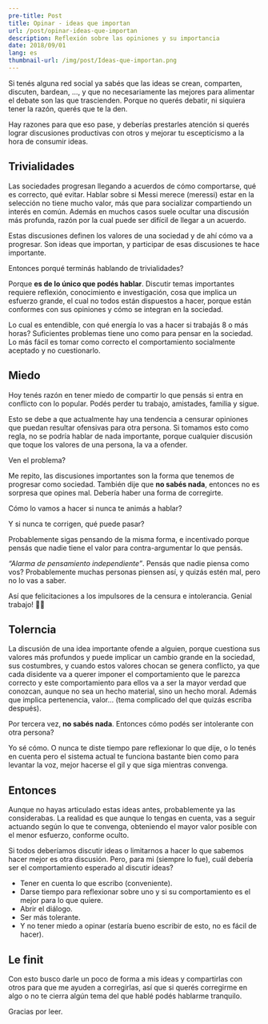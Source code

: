 ```yaml
---
pre-title: Post
title: Opinar - ideas que importan
url: /post/opinar-ideas-que-importan
description: Reflexión sobre las opiniones y su importancia
date: 2018/09/01
lang: es
thumbnail-url: /img/post/Ideas-que-importan.png
---
```


Si tenés alguna red social ya sabés que las ideas se crean, comparten, discuten, bardean, …, y que no necesariamente las mejores para alimentar el debate son las que trascienden. Porque no querés debatir, ni siquiera tener la razón, querés que te la den.

Hay razones para que eso pase, y deberías prestarles atención si querés lograr discusiones productivas con otros y mejorar tu escepticismo a la hora de consumir ideas.

## Trivialidades

Las sociedades progresan llegando a acuerdos de cómo comportarse, qué es correcto, qué evitar. Hablar sobre si Messi merece (meressi) estar en la selección no tiene mucho valor, más que para socializar compartiendo un interés en común. Además en muchos casos suele ocultar una discusión más profunda, razón por la cual puede ser difícil de llegar a un acuerdo.

Estas discusiones definen los valores de una sociedad y de ahí cómo va a progresar. Son ideas que importan, y participar de esas discusiones te hace importante.

Entonces porqué terminás hablando de trivialidades?

Porque **es de lo único que podés hablar**. Discutir temas importantes requiere reflexión, conocimiento e investigación, cosa que implica un esfuerzo grande, el cual no todos están dispuestos a hacer, porque están conformes con sus opiniones y cómo se integran en la sociedad.

Lo cual es entendible, con qué energía lo vas a hacer si trabajás 8 o más horas? Suficientes problemas tiene uno como para pensar en la sociedad. Lo más fácil es tomar como correcto el comportamiento socialmente aceptado y no cuestionarlo.

## Miedo

Hoy tenés razón en tener miedo de compartir lo que pensás si entra en conflicto con lo popular. Podés perder tu trabajo, amistades, familia y sigue.

Esto se debe a que actualmente hay una tendencia a censurar opiniones que puedan resultar ofensivas para otra persona. Si tomamos esto como regla, no se podría hablar de nada importante, porque cualquier discusión que toque los valores de una persona, la va a ofender.

Ven el problema?

Me repito, las discusiones importantes son la forma que tenemos de progresar como sociedad. También dije que **no sabés nada**, entonces no es sorpresa que opines mal. Debería haber una forma de corregirte.

Cómo lo vamos a hacer si nunca te animás a hablar?

Y si nunca te corrigen, qué puede pasar?

Probablemente sigas pensando de la misma forma, e incentivado porque pensás que nadie tiene el valor para contra-argumentar lo que pensás.

_“Alarma de pensamiento independiente”_.
Pensás que nadie piensa como vos?
Probablemente muchas personas piensen así, y quizás estén mal, pero no lo vas a saber.

Así que felicitaciones a los impulsores de la censura e intolerancia. Genial trabajo! 💚💙

## Tolerncia

La discusión de una idea importante ofende a alguien, porque cuestiona sus valores más profundos y puede implicar un cambio grande en la sociedad, sus costumbres, y cuando estos valores chocan se genera conflicto, ya que cada disidente va a querer imponer el comportamiento que le parezca correcto y este comportamiento para ellos va a ser la mayor verdad que conozcan, aunque no sea un hecho material, sino un hecho moral. Además que implica pertenencia, valor… (tema complicado del que quizás escriba después).

Por tercera vez, **no sabés nada**. Entonces cómo podés ser intolerante con otra persona?

Yo sé cómo. O nunca te diste tiempo pare reflexionar lo que dije, o lo tenés en cuenta pero el sistema actual te funciona bastante bien como para levantar la voz, mejor hacerse el gil y que siga mientras convenga.

## Entonces

Aunque no hayas articulado estas ideas antes, probablemente ya las considerabas. La realidad es que aunque lo tengas en cuenta, vas a seguir actuando según lo que te convenga, obteniendo el mayor valor posible con el menor esfuerzo, conforme oculto.

Si todos deberíamos discutir ideas o limitarnos a hacer lo que sabemos hacer mejor es otra discusión. Pero, para mi (siempre lo fue), cuál debería ser el comportamiento esperado al discutir ideas?

- Tener en cuenta lo que escribo (conveniente).
- Darse tiempo para reflexionar sobre uno y si su comportamiento es el mejor para lo que quiere.
- Abrir el diálogo.
- Ser más tolerante.
- Y no tener miedo a opinar (estaría bueno escribir de esto, no es fácil de hacer).

## Le finit

Con esto busco darle un poco de forma a mis ideas y compartirlas con otros para que me ayuden a corregirlas, así que si querés corregirme en algo o no te cierra algún tema del que hablé podés hablarme tranquilo.

Gracias por leer.
